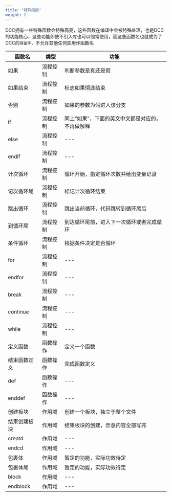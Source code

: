 ```yaml
---
title: "特殊函数"
weight: 2
---
```


DCC拥有一些特殊函数会特殊高亮，这些函数在编译中会被特殊处理，也是DCC的功能核心，这些功能即使不引入库也可以照常使用，而这些函数名也就成为了DCC的`保留字`，不允许其他任何库用作函数名

| 函数名 | 类型 | 功能 |
|--------|-----|------|
|如果|流程控制|判断参数是真还是假|
|如果结束|流程控制|标志如果彻底结束|
|否则|流程控制|如果的参数为假进入该分支|
|if|流程控制|同上“如果”，下面的英文中文都是对应的，不再做解释|
|else|流程控制|\-\-\-|
|endif|流程控制|\-\-\-|
|计次循环|流程控制|循环开始，指定循环次数并给出变量记录|
|记次循环尾|流程控制|标记计次循环结束|
|跳出循环|流程控制|跳出当前循环，代码跳转到循环尾后|
|到循环尾|流程控制|到达循环尾前，进入下一次循环或者完成循环|
|条件循环|流程控制|根据条件决定是否循环|
|for|流程控制|\-\-\-|
|endfor|流程控制|\-\-\-|
|break|流程控制|\-\-\-|
|continue|流程控制|\-\-\-|
|while|流程控制|\-\-\-|
|定义函数|函数操作|定义一个函数|
|结束函数定义|函数操作|完成函数定义|
|def|函数操作|\-\-\-|
|enddef|函数操作|\-\-\-|
|创建板块|作用域|创建一个板块，独立于整个文件|
|结束创建板块|作用域|结束板块的创建，示意内容全部写完|
|creatd|作用域|\-\-\-|
|endcd|作用域|\-\-\-|
|包裹体|作用域|暂定的功能，实际功效待定|
|包裹体尾|作用域|暂定的功能，实际功效待定|
|block|作用域|\-\-\-|
|endblock|作用域|\-\-\-|
